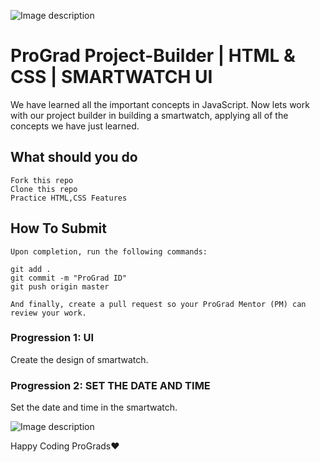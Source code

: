 ![Image description](https://i1.faceprep.in/ProGrad/prograd-logo.png)

# ProGrad Project-Builder | HTML & CSS | SMARTWATCH UI

We have learned all the important concepts in JavaScript. Now lets work with our project builder in building a smartwatch, applying all of the concepts we have just learned.

## What should you do
```
Fork this repo
Clone this repo
Practice HTML,CSS Features
```

## How To Submit
```
Upon completion, run the following commands:

git add .
git commit -m "ProGrad ID"
git push origin master

And finally, create a pull request so your ProGrad Mentor (PM) can review your work.
```

### Progression 1: UI
Create the design of smartwatch.

### Progression 2: SET THE DATE AND TIME
Set the date and time in the smartwatch.

![Image description](https://i1.faceprep.in/ProGrad/sm-1.PNG)


Happy Coding ProGrads❤️
